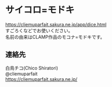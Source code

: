 # サイコロ=モドキ
https://cliemuparfait.sakura.ne.jp/app/dice.html  
すごろくなどでお使いください。  
名前の由来はCLAMP作品のモコナ=モドキです。  
  
## 連絡先
白鳥チコ(Chico Shiratori)  
@cliemuparfait  
https://cliemuparfait.sakura.ne.jp/
